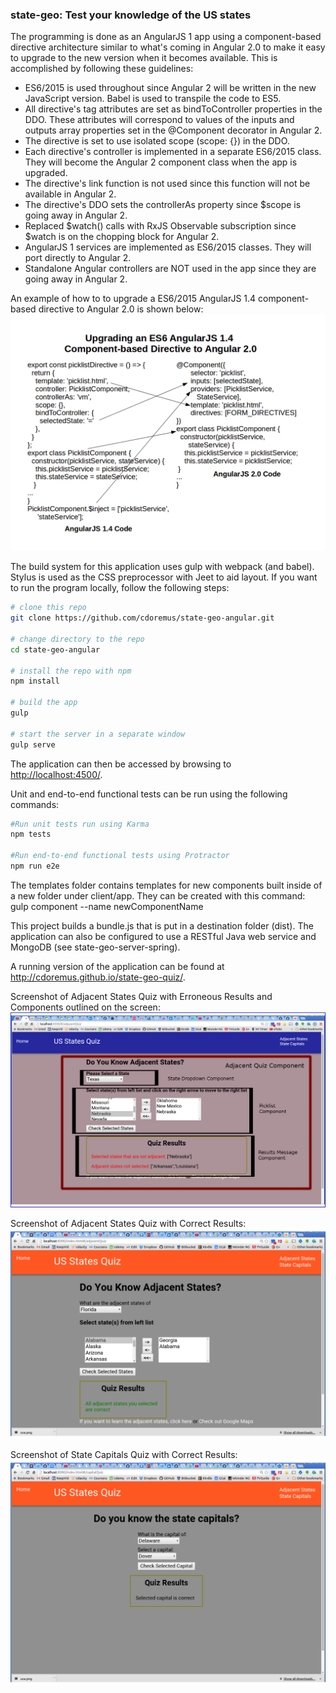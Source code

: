 
### state-geo: Test your knowledge of the US states ###

The programming is done as an AngularJS 1 app using a component-based directive architecture similar to what's coming in Angular 2.0 to make it easy to 
upgrade to the new version when it becomes available. This is accomplished by following these guidelines: 
* ES6/2015 is used throughout since Angular 2 will be written in the new JavaScript version. Babel is used to transpile the code to ES5.
* All directive's tag attributes are set as bindToController properties in the DDO. These attributes will correspond to values of the inputs and outputs array properties set in the @Component decorator in Angular 2.
* The directive is set to use isolated scope (scope: {}) in the DDO.
* Each directive's controller is implemented in a separate ES6/2015 class. They will become the Angular 2 component class when the app is upgraded.
* The directive's link function is not used since this function will not be available in Angular 2.
* The directive's DDO sets the controllerAs property since $scope is going away in Angular 2.
* Replaced $watch() calls with RxJS Observable subscription since $watch is on the chopping block for Angular 2.
* AngularJS 1 services are implemented as ES6/2015 classes. They will port directly to Angular 2.
* Standalone Angular controllers are NOT used in the app since they are going away in Angular 2.

An example of how to to upgrade a ES6/2015 AngularJS 1.4 component-based directive to Angular 2.0 is shown below:
![TranslatingNg1ToNg2](screenshots/TranslatingNg1ToNg2.png "Translating an AngularJS 1.2 Directive Component to Angular 2.0")
  
The build system for this application uses gulp with webpack (and babel). Stylus is used as the CSS preprocessor with Jeet to aid layout. If you want to run the program locally,
follow the following steps:

```bash
# clone this repo
git clone https://github.com/cdoremus/state-geo-angular.git 

# change directory to the repo
cd state-geo-angular

# install the repo with npm
npm install

# build the app
gulp

# start the server in a separate window
gulp serve 
```  
The application can then be accessed by browsing to <a href="http://localhost:4500/">http://localhost:4500/</a>.

Unit and end-to-end functional tests can be run using the following commands:

```bash
#Run unit tests run using Karma
npm tests

#Run end-to-end functional tests using Protractor
npm run e2e 
```  

The templates folder contains templates for new components built inside of a new folder under client/app. They can be created with this command:
gulp component --name newComponentName

This project builds a bundle.js that is put in a destination folder (dist). The application can also be configured to use a RESTful
Java web service and MongoDB (see state-geo-server-spring).

A running version of the application can be found at <a href="http://cdoremus.github.io/state-geo-quiz/" target="_blank">http://cdoremus.github.io/state-geo-quiz/</a>.

Screenshot of Adjacent States Quiz with Erroneous Results and Components outlined on the screen:
![AdjacentQuizResultsScreenshotComponents](screenshots/AdjacentQuizResultsScreenshotComponents.png "Quiz Results Screenshot with components outlined")

Screenshot of Adjacent States Quiz with Correct Results:
![AdjacentQuizResultsSuccessScreenshot](screenshots/AdjacentStatesQuizResultsSuccess.png "Quiz Results Success Screenshot")

Screenshot of State Capitals Quiz with Correct Results:
![StateCapitalsQuizResultsScreenshot](screenshots/StateCapitalsQuizScreenshot.png "State Capitals Quiz Results Success Screenshot")
